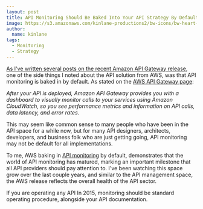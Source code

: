 ```yaml
---
layout: post
title: API Monitoring Should Be Baked Into Your API Strategy By Default
image: https://s3.amazonaws.com/kinlane-productions2/bw-icons/bw-heart-monitor.png
author:
  name: kinlane
tags:
  - Monitoring
  - Strategy
---
```

[As I've written several posts on the recent Amazon API Gateway release](http://apievangelist.com/2015/09/11/some-potentially-very-powerful-api-orchestration-with-the-amazon-api-gateway/), one of the side things I noted about the API solution from AWS, was that API monitoring is baked in by default. As stated on the [AWS API Gateway page](https://aws.amazon.com/api-gateway/):

_After your API is deployed, Amazon API Gateway provides you with a dashboard to visually monitor calls to your services using Amazon CloudWatch, so you see performance metrics and information on API calls, data latency, and error rates._

This may seem like common sense to many people who have been in the API space for a while now, but for many API designers, architects, developers, and business folk who are just getting going, API monitoring may not be default for all implementations.

To me, AWS baking in [API monitoring](http://monitoring.apievangelist.com/) by default, demonstrates that the world of API monitoring has matured, marking an important milestone that all API providers should pay attention to. I've been watching this space grow over the last couple years, and similar to the API management space, the AWS release reflects the overall health of the API sector.

If you are operating any API In 2015, monitoring should be standard operating procedure, alongside your API documentation.